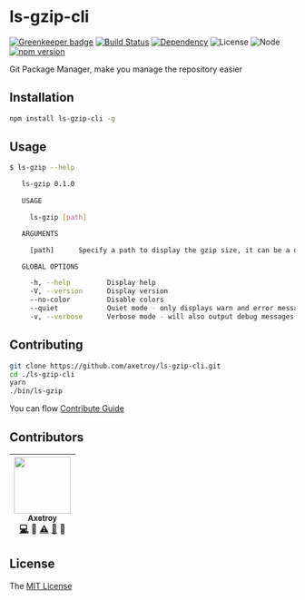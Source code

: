 # ls-gzip-cli 

[![Greenkeeper badge](https://badges.greenkeeper.io/axetroy/ls-gzip.svg)](https://greenkeeper.io/)
[![Build Status](https://travis-ci.org/axetroy/ls-gzip-cli.svg?branch=master)](https://travis-ci.org/axetroy/ls-gzip-cli)
[![Dependency](https://david-dm.org/axetroy/ls-gzip-cli.svg)](https://david-dm.org/axetroy/ls-gzip-cli)
![License](https://img.shields.io/badge/license-MIT-green.svg)
![Node](https://img.shields.io/badge/node-%3E=6.0-blue.svg?style=flat-square)
[![npm version](https://badge.fury.io/js/ls-gzip-cli.svg)](https://badge.fury.io/js/ls-gzip-cli)

Git Package Manager, make you manage the repository easier

## Installation
```bash
npm install ls-gzip-cli -g
```

## Usage

```bash
$ ls-gzip --help

   ls-gzip 0.1.0 
     
   USAGE

     ls-gzip [path]

   ARGUMENTS

     [path]      Specify a path to display the gzip size, it can be a dir or a file.      optional      default: "./" 

   GLOBAL OPTIONS

     -h, --help         Display help                                      
     -V, --version      Display version                                   
     --no-color         Disable colors                                    
     --quiet            Quiet mode - only displays warn and error messages
     -v, --verbose      Verbose mode - will also output debug messages    

```

## Contributing

```bash
git clone https://github.com/axetroy/ls-gzip-cli.git
cd ./ls-gzip-cli
yarn
./bin/ls-gzip
```

You can flow [Contribute Guide](https://github.com/axetroy/ls-gzip-cli/blob/master/contributing.md)

## Contributors

<!-- ALL-CONTRIBUTORS-LIST:START - Do not remove or modify this section -->
| [<img src="https://avatars1.githubusercontent.com/u/9758711?v=3" width="100px;"/><br /><sub>Axetroy</sub>](https://github.com/axetroy)<br />[💻](https://github.com/axetroy//commits?author=axetroy) 🔌 [⚠️](https://github.com/axetroy//commits?author=axetroy) [🐛](https://github.com/axetroy//issues?q=author%3Aaxetroy) 🎨 |
| :---: |
<!-- ALL-CONTRIBUTORS-LIST:END -->

## License

The [MIT License](https://github.com/axetroy/ls-gzip-cli/blob/master/LICENSE)
